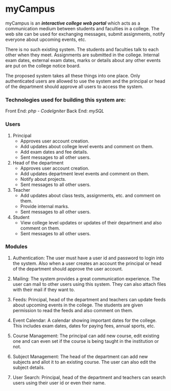 # myCampus

myCampus is an ***interactive college web portal*** which acts as a communication medium between students and faculties in a college. The web site can be used for exchanging messages, submit assignments, notify everyone about upcoming events, etc.

There is no such existing system. The students and faculties talk to each other when they meet. Assignments are submitted in the college. Internal exam dates, external exam dates, marks or details about any other events are put on the college notice board.

The proposed system takes all these things into one place. Only authenticated users are allowed to use the system and the principal or head of the department should approve all users to access the system.

### Technologies used for building this system are:
Front End: *php - CodeIgniter*
Back End: *mySQL*

### Users
1. Principal
	* Approves user account creation.
	* Add updates about college level events and comment on them.
	* Add exam dates and fee details.
	* Sent messages to all other users.
2. Head of the department
	* Approves user account creation.
	* Add updates department level events and comment on them.
	* Notify about projects.
	* Sent messages to all other users.
3. Teacher
	* Add updates about class tests, assignments, etc. and comment on them.
	* Provide internal marks.
	* Sent messages to all other users.
4. Student
	* View college level updates or updates of their department and also comment on them.
	* Sent messages to all other users.

### Modules
1. Authentication: The user must have a user id and password to login into the system. Also when a user creates an account the principal or head of the department should approve the user account.

2. Mailing: The system provides a great communication experience. The user can mail to other users using this system. They can also attach files with their mail if they want to.

3. Feeds: Principal, head of the department and teachers can update feeds about upcoming events in the college. The students are given permission to read the feeds and also comment on them.

4. Event Calendar: A calendar showing important dates for the college. This includes exam dates, dates for paying fees, annual sports, etc.

5. Course Management: The principal can add new course, edit existing one and can even set if the course is being taught in the institution or not.

6. Subject Management: The head of the department can add new subjects and allot it to an existing course. The user can also edit the subject details.

7. User Search: Principal, head of the department and teachers can search users using their user id or even their name.